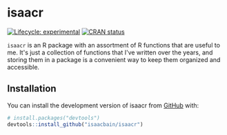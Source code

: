 
<!-- README.md is generated from README.Rmd. Please edit that file -->

# isaacr

<!-- badges: start -->

[![Lifecycle:
experimental](https://img.shields.io/badge/lifecycle-experimental-orange.svg)](https://lifecycle.r-lib.org/articles/stages.html#experimental)
[![CRAN
status](https://www.r-pkg.org/badges/version/koordinatr)](https://CRAN.R-project.org/package=koordinatr)
<!-- badges: end -->

`isaacr` is an R package with an assortment of R functions that are useful to me. It's just a collection of functions that I've written over the years, and storing them in a package is a convenient way to keep them organized and accessible.

## Installation

You can install the development version of isaacr from
[GitHub](https://github.com/) with:

``` r
# install.packages("devtools")
devtools::install_github("isaacbain/isaacr")
```
